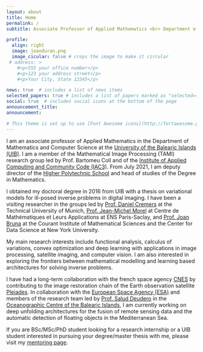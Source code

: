 ```yaml
---
layout: about
title: Home
permalink: /
subtitle: Associate Professor of Applied Mathematics <br> Department of Mathematics and Computer Science, <a href='https://www.uib.eu/'>University of the Balearic Islands</a>

profile:
  align: right
  image: joanduran.png
  image_cicular: false # crops the image to make it circular
 # address: >
    #<p>555 your office number</p>
    #<p>123 your address street</p>
    #<p>Your City, State 12345</p>

news: true  # includes a list of news items
selected_papers: true # includes a list of papers marked as "selected={true}"
social: true  # includes social icons at the bottom of the page
announcement_title:
announcement:

# This theme is set up to use [Font Awesome icons](http://fortawesome.github.io/Font-Awesome/) and [Academicons](https://jpswalsh.github.io/academicons/), like the ones below. 
---
```


I am an associate professor of Applied Mathematics in the Department of Mathematics and Computer Science at the [University of the Balearic Islands (UIB)](http://www.uib.eu/). I am a member of the Mathematical Image Processing (TAMI) research group led by Prof. Bartomeu Coll and of the [Institute of Applied Computing and Community Code (IAC3)](http://iac3.uib.es). From July 2021, I am deputy director of the [Higher Polytechnic School](http://eps.uib.es/) and head of studies of the Degree in Mathematics.

I obtained my doctoral degree in 2016 from UIB with a thesis on variational models for ill-posed inverse problems in digital imaging. I have been a visiting researcher in the groups led by [Prof. Daniel Cremers](http://vision.in.tum.de/) at the Technical University of Munich, [Prof. Jean-Michel Morel](http://sites.google.com/site/jeanmichelmorelcmlaenscachan/) at Centre de Mathématiques et Leurs Applications at ENS Paris-Saclay, and [Prof. Joan Bruna](http://cims.nyu.edu/~bruna/) at the Courant Institute of Mathematical Sciences and the Center for Data Science at New York University.

My main research interests include functional analysis, calculus of variations, convex optimization and deep learning with applications in image processing, satellite imaging, and computer vision. I am also interested in exploring the frontiers between mathematical modelling and learning based architectures for solving inverse problems.  

I have had a long-term collaboration with the french space agency [CNES](http://cnes.fr/en) by contributing to the image restoration chain of the Earth observation satellite [Pleiades](http://pleiades.cnes.fr/en/PLEIADES/index.htm). In collaboration with the [European Space Agency (ESA)](http://www.esa.int) and members of the research team led by [Prof. Salud Deudero](http://www.ba.ieo.es/es/personal/12-contacts/15-salud-deudero-company) in the [Oceanographic Centre of the Balearic Islands](http://www.ba.ieo.es), I am currently working on deep unfolding architectures for the fusion of remote sensing data and the automatic detection of floating objects in the Mediterranean Sea.

If you are BSc/MSc/PhD student looking for a research internship or a UIB student interested in pursuing your degree/master thesis with me, please visit my [mentoring page](/Mentoring/).
